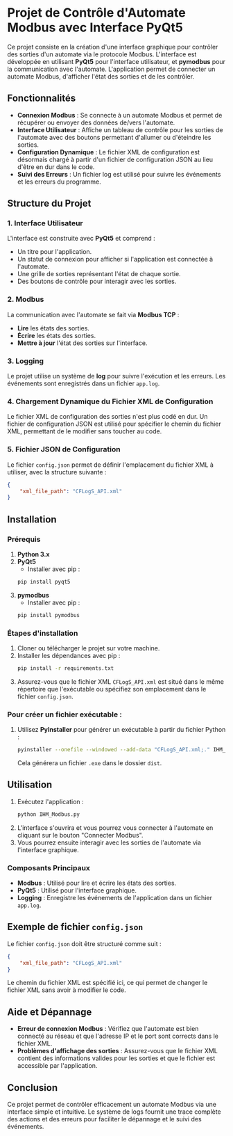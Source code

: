 
# Projet de Contrôle d'Automate Modbus avec Interface PyQt5

Ce projet consiste en la création d'une interface graphique pour contrôler des sorties d'un automate via le protocole Modbus. L'interface est développée en utilisant **PyQt5** pour l'interface utilisateur, et **pymodbus** pour la communication avec l'automate. L'application permet de connecter un automate Modbus, d'afficher l'état des sorties et de les contrôler.

## Fonctionnalités

- **Connexion Modbus** : Se connecte à un automate Modbus et permet de récupérer ou envoyer des données de/vers l'automate.
- **Interface Utilisateur** : Affiche un tableau de contrôle pour les sorties de l'automate avec des boutons permettant d'allumer ou d'éteindre les sorties.
- **Configuration Dynamique** : Le fichier XML de configuration est désormais chargé à partir d'un fichier de configuration JSON au lieu d'être en dur dans le code.
- **Suivi des Erreurs** : Un fichier log est utilisé pour suivre les événements et les erreurs du programme.

## Structure du Projet

### 1. Interface Utilisateur

L'interface est construite avec **PyQt5** et comprend :
- Un titre pour l'application.
- Un statut de connexion pour afficher si l'application est connectée à l'automate.
- Une grille de sorties représentant l'état de chaque sortie.
- Des boutons de contrôle pour interagir avec les sorties.

### 2. Modbus

La communication avec l'automate se fait via **Modbus TCP** :
- **Lire** les états des sorties.
- **Écrire** les états des sorties.
- **Mettre à jour** l'état des sorties sur l'interface.

### 3. Logging

Le projet utilise un système de **log** pour suivre l'exécution et les erreurs. Les événements sont enregistrés dans un fichier `app.log`.

### 4. Chargement Dynamique du Fichier XML de Configuration

Le fichier XML de configuration des sorties n'est plus codé en dur. Un fichier de configuration JSON est utilisé pour spécifier le chemin du fichier XML, permettant de le modifier sans toucher au code.

### 5. Fichier JSON de Configuration

Le fichier `config.json` permet de définir l'emplacement du fichier XML à utiliser, avec la structure suivante :

```json
{
    "xml_file_path": "CFLogS_API.xml"
}
```

## Installation

### Prérequis
1. **Python 3.x**
2. **PyQt5**
   - Installer avec pip : 
   ```bash
   pip install pyqt5
   ```
3. **pymodbus**
   - Installer avec pip : 
   ```bash
   pip install pymodbus
   ```

### Étapes d'installation
1. Cloner ou télécharger le projet sur votre machine.
2. Installer les dépendances avec pip :
   ```bash
   pip install -r requirements.txt
   ```
3. Assurez-vous que le fichier XML `CFLogS_API.xml` est situé dans le même répertoire que l'exécutable ou spécifiez son emplacement dans le fichier `config.json`.

### Pour créer un fichier exécutable :
1. Utilisez **PyInstaller** pour générer un exécutable à partir du fichier Python :
   ```bash
   pyinstaller --onefile --windowed --add-data "CFLogS_API.xml;." IHM_Modbus.py
   ```
   Cela générera un fichier `.exe` dans le dossier `dist`.

## Utilisation
1. Exécutez l'application :
   ```bash
   python IHM_Modbus.py
   ```
2. L'interface s'ouvrira et vous pourrez vous connecter à l'automate en cliquant sur le bouton "Connecter Modbus".
3. Vous pourrez ensuite interagir avec les sorties de l'automate via l'interface graphique.

### Composants Principaux
- **Modbus** : Utilisé pour lire et écrire les états des sorties.
- **PyQt5** : Utilisé pour l'interface graphique.
- **Logging** : Enregistre les événements de l'application dans un fichier `app.log`.

## Exemple de fichier `config.json`

Le fichier `config.json` doit être structuré comme suit :

```json
{
    "xml_file_path": "CFLogS_API.xml"
}
```

Le chemin du fichier XML est spécifié ici, ce qui permet de changer le fichier XML sans avoir à modifier le code.

## Aide et Dépannage
- **Erreur de connexion Modbus** : Vérifiez que l'automate est bien connecté au réseau et que l'adresse IP et le port sont corrects dans le fichier XML.
- **Problèmes d'affichage des sorties** : Assurez-vous que le fichier XML contient des informations valides pour les sorties et que le fichier est accessible par l'application.

## Conclusion

Ce projet permet de contrôler efficacement un automate Modbus via une interface simple et intuitive. Le système de logs fournit une trace complète des actions et des erreurs pour faciliter le dépannage et le suivi des événements.
